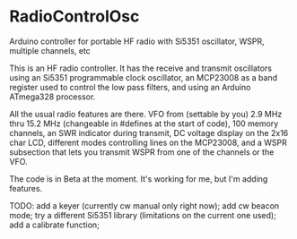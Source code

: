 # RadioControlOsc
Arduino controller for portable HF radio with Si5351 oscillator, WSPR, multiple channels, etc

This is an HF radio controller. It has the receive and transmit oscillators
using an Si5351 programmable clock oscillator, an MCP23008 as a band register
used to control the low pass filters, and using an Arduino ATmega328 processor.

All the usual radio features are there. VFO from (settable by you) 2.9 MHz thru
15.2 MHz (changeable in #defines at the start of code), 100 memory channels, 
an SWR indicator during transmit, DC voltage display on the 2x16 char LCD, different 
modes controlling lines on the MCP23008, and a WSPR subsection that lets you 
transmit WSPR from one of the channels or the VFO.

The code is in Beta at the moment. It's working for me, but I'm adding features.

TODO: 
add a keyer (currently cw manual only right now);
add cw beacon mode;
try a different Si5351 library (limitations on the current one used);
add a calibrate function;


